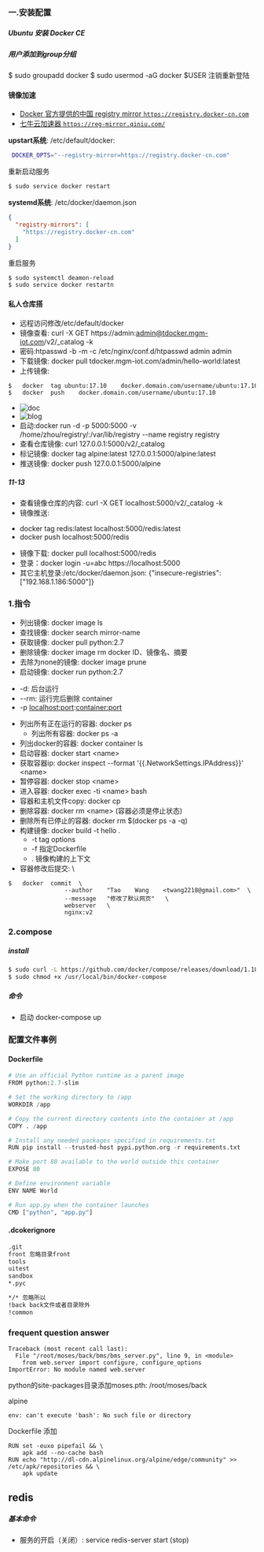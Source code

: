 ### 一.安装配置
##### Ubuntu 安装 Docker CE


##### 用户添加到group分组
$ sudo groupadd docker
$ sudo usermod -aG docker $USER
注销重新登陆

#### 镜像加速
* [Docker 官方提供的中国 registry mirror `https://registry.docker-cn.com`](https://docs.docker.com/registry/recipes/mirror/#use-case-the-china-registry-mirror)
* [七牛云加速器 `https://reg-mirror.qiniu.com/`](https://kirk-enterprise.github.io/hub-docs/#/user-guide/mirror)

**upstart系统**: /etc/default/docker:
``` bash
 DOCKER_OPTS="--registry-mirror=https://registry.docker-cn.com"
```
重新启动服务
```bash
$ sudo service docker restart
```

**systemd系统**: /etc/docker/daemon.json
```json
{
  "registry-mirrors": [
    "https://registry.docker-cn.com"
  ]
}
```
重启服务
```bash
$ sudo systemctl deamon-reload
$ sudo service docker restartn
```
#### 私人仓库搭
- 远程访问修改/etc/default/docker
- 镜像查看: curl -X GET https://admin:admin@tdocker.mgm-iot.com/v2/_catalog -k
- 密码:htpasswd -b -m -c /etc/nginx/conf.d/htpasswd admin admin
- 下载镜像: docker pull tdocker.mgm-iot.com/admin/hello-world:latest
- 上传镜像:
```bash
$	docker	tag	ubuntu:17.10	docker.domain.com/username/ubuntu:17.10
$	docker	push	docker.domain.com/username/ubuntu:17.10
```
- ![doc](https://docs.docker.com/registry/recipes/nginx/#starting-and-stopping)
- ![blog](https://blog.csdn.net/gqtcgq/article/details/51163558)
- 启动:docker run -d -p 5000:5000 -v /home/zhou/registry/:/var/lib/registry --name registry registry
- 查看仓库镜像: curl 127.0.0.1:5000/v2/_catalog
- 标记镜像: docker tag alpine:latest 127.0.0.1:5000/alpine:latest
- 推送镜像: docker push 127.0.0.1:5000/alpine

##### 11-13
- 查看镜像仓库的内容: curl -X GET localhost:5000/v2/_catalog -k
- 镜像推送:
 + docker tag redis:latest localhost:5000/redis:latest
 + docker push localhost:5000/redis
- 镜像下载: docker pull localhost:5000/redis
- 登录：docker login -u=abc https://localhost:5000
- 其它主机登录:/etc/docker/daemon.json:
{"insecure-registries":["192.168.1.186:5000"]}



### 1.指令
- 列出镜像: docker image ls
- 查找镜像: docker search mirror-name
- 获取镜像: docker pull python:2.7
- 删除镜像: docker image rm docker  ID、镜像名、摘要
- 去除为none的镜像: docker image prune
- 启动镜像: docker run python:2.7
 * -d: 后台运行
 * --rm: 运行完后删除 container
 * -p <localhost:port>:<container:port>
- 列出所有正在运行的容器: docker ps
    + 列出所有容器: docker ps -a
- 列出docker的容器: docker container ls
- 启动容器: docker start <name\>
- 获取容器ip: docker inspect --format '{{.NetworkSettings.IPAddress}}' <name\>
- 暂停容器: docker stop <name\>
- 进入容器: docker exec -ti <name\> bash
- 容器和主机文件copy: docker cp
- 删除容器: docker rm <name\> (容器必须是停止状态)
- 删除所有已停止的容器: docker rm $(docker ps -a -q)
- 构建镜像: docker build -t hello .
  + -t tag options
  + -f 指定Dockerfile
  + . 镜像构建的上下文
- 容器修改后提交: \
```
$	docker	commit	\
				--author	"Tao	Wang	<twang2218@gmail.com>"	\
				--message	"修改了默认网页"	\
				webserver	\
				nginx:v2
```

### 2.compose
##### install
```bash
$ sudo curl -L https://github.com/docker/compose/releases/download/1.18.0/docker-compose-`uname -s`-`uname -m` -o /usr/local/bin/docker-compose
$ sudo chmod +x /usr/local/bin/docker-compose
```
##### 命令
- 启动 docker-compose up


### 配置文件事例

#### Dockerfile
``` python
# Use an official Python runtime as a parent image
FROM python:2.7-slim

# Set the working directory to /app
WORKDIR /app

# Copy the current directory contents into the container at /app
COPY . /app

# Install any needed packages specified in requirements.txt
RUN pip install --trusted-host pypi.python.org -r requirements.txt

# Make port 80 available to the world outside this container
EXPOSE 80

# Define environment variable
ENV NAME World

# Run app.py when the container launches
CMD ["python", "app.py"]
```
#### .dcokerignore
```bash
.git
front 忽略目录front
tools
uitest
sandbox
*.pyc

*/* 忽略所以
!back back文件或者目录除外
!common
```

### frequent question answer
```
Traceback (most recent call last):
  File "/root/moses/back/bms/bms_server.py", line 9, in <module>
    from web.server import configure, configure_options
ImportError: No module named web.server
```
python的site-packages目录添加moses.pth: /root/moses/back

alpine
```
env: can't execute 'bash': No such file or directory
```
Dockerfile 添加
```
RUN set -euxo pipefail && \
    apk add --no-cache bash
RUN echo "http://dl-cdn.alpinelinux.org/alpine/edge/community" >> /etc/apk/repositories && \
    apk update
```


## redis
##### 基本命令
- 服务的开启（关闭）: service redis-server start (stop)

